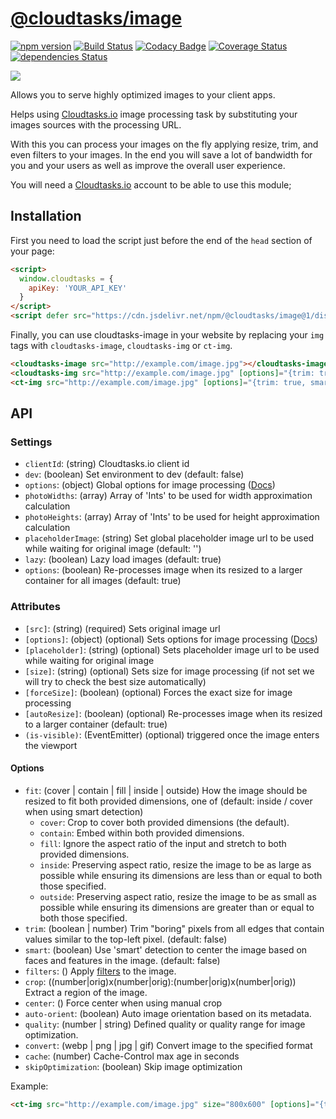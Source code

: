 # [@cloudtasks/image](https://cloudtasks.io)
[![npm version](https://img.shields.io/npm/v/@cloudtasks/image.svg?style=flat)](https://www.npmjs.com/package/@cloudtasks/image)
[![Build Status](https://img.shields.io/travis/Cloudtasks/image/master.svg?style=flat)](https://travis-ci.org/Cloudtasks/image)
[![Codacy Badge](https://api.codacy.com/project/badge/Grade/c5b0a49ab43f47a683ca03c44cded777)](https://www.codacy.com/app/jonnybgod/image?utm_source=github.com&amp;utm_medium=referral&amp;utm_content=Cloudtasks/image&amp;utm_campaign=Badge_Grade)
[![Coverage Status](https://coveralls.io/repos/Cloudtasks/image/badge.svg?branch=master&service=github)](https://coveralls.io/github/Cloudtasks/image?branch=master)
[![dependencies Status](https://david-dm.org/Cloudtasks/image/status.svg)](https://david-dm.org/Cloudtasks/image)

[![](https://data.jsdelivr.com/v1/package/npm/@cloudtasks/image/badge)](https://www.jsdelivr.com/package/npm/@cloudtasks/image)


Allows you to serve highly optimized images to your client apps.

Helps using [Cloudtasks.io](https://cloudtasks.io) image processing task by substituting your images sources with the processing URL.

With this you can process your images on the fly applying resize, trim, and even filters to your images. In the end you will save a lot of bandwidth for you and your users as well as improve the overall user experience.

You will need a [Cloudtasks.io](https://cloudtasks.io) account to be able to use this module;

## Installation
First you need to load the script just before the end of the ```head``` section of your page:
```html
<script>
  window.cloudtasks = {
    apiKey: 'YOUR_API_KEY'
  }
</script>
<script defer src="https://cdn.jsdelivr.net/npm/@cloudtasks/image@1/dist/cloudtasks-image.min.js"></script>
```

Finally, you can use cloudtasks-image in your website by replacing your ```img``` tags with ```cloudtasks-image```, ```cloudtasks-img``` or ```ct-img```.

```html
<cloudtasks-image src="http://example.com/image.jpg"></cloudtasks-image>
<cloudtasks-img src="http://example.com/image.jpg" [options]="{trim: true, smart: true, filters: 'blur(10):flip()'}"></cloudtasks-img>
<ct-img src="http://example.com/image.jpg" [options]="{trim: true, smart: true, filters: 'blur(10):flip()'}"></ct-img>
```

## API
### Settings
- `clientId`: (string) Cloudtasks.io client id
- `dev`: (boolean) Set environment to dev (default: false)
- `options`: (object) Global options for image processing ([Docs](https://cloudtasks.io/docs/image/#image))
- `photoWidths`: (array) Array of 'Ints' to be used for width approximation calculation
- `photoHeights`: (array) Array of 'Ints' to be used for height approximation calculation
- `placeholderImage`: (string) Set global placeholder image url to be used while waiting for original image (default: '')
- `lazy`: (boolean) Lazy load images (default: true)
- `options`: (boolean) Re-processes image when its resized to a larger container for all images (default: true)

### Attributes
- `[src]`: (string) (required) Sets original image url
- `[options]`: (object) (optional) Sets options for image processing ([Docs](https://cloudtasks.io/docs/image/#image))
- `[placeholder]`: (string) (optional) Sets placeholder image url to be used while waiting for original image
- `[size]`: (string) (optional) Sets size for image processing (if not set we will try to check the best size automatically)
- `[forceSize]`: (boolean) (optional) Forces the exact size for image processing
- `[autoResize]`: (boolean) (optional) Re-processes image when its resized to a larger container (default: true)
- `(is-visible)`: (EventEmitter) (optional) triggered once the image enters the viewport

#### Options
- `fit`: (cover | contain | fill | inside | outside) How the image should be resized to fit both provided dimensions, one of (default: inside / cover when using smart detection)
  - `cover`: Crop to cover both provided dimensions (the default).
  - `contain`: Embed within both provided dimensions.
  - `fill`: Ignore the aspect ratio of the input and stretch to both provided dimensions.
  - `inside`: Preserving aspect ratio, resize the image to be as large as possible while ensuring its dimensions are less than or equal to both those specified.
  - `outside`: Preserving aspect ratio, resize the image to be as small as possible while ensuring its dimensions are greater than or equal to both those specified. 
- `trim`: (boolean | number) Trim "boring" pixels from all edges that contain values similar to the top-left pixel. (default: false)
- `smart`: (boolean) Use 'smart' detection to center the image based on faces and features in the image. (default: false)
- `filters`: () Apply [filters](https://sharp.pixelplumbing.com/en/stable/api-operation/) to the image.
- `crop`: ((number|orig)x(number|orig):(number|orig)x(number|orig)) Extract a region of the image.
- `center`: () Force center when using manual crop
- `auto-orient`: (boolean) Auto image orientation based on its metadata.
- `quality`: (number | string) Defined quality or quality range for image optimization.
- `convert`: (webp | png | jpg | gif) Convert image to the specified format
- `cache`: (number) Cache-Control max age in seconds
- `skipOptimization`: (boolean) Skip image optimization 

Example:
```html
<ct-img src="http://example.com/image.jpg" size="800x600" [options]="{trim: true, smart: 'face', filters: 'blur(10):flip()'}" placeholder="http://example.com/placeholderImage.jpg" [forceSize]="true">
```